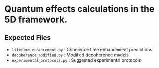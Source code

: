 # Quantum effects calculations in the 5D framework.

## Expected Files

- `lifetime_enhancement.py` : Coherence time enhancement predictions
- `decoherence_modified.py` : Modified decoherence models
- `experimental_protocols.py` : Suggested experimental protocols
